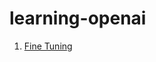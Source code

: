 # learning-openai

  1. [Fine Tuning](https://github.com/abhishek96negi/learning-openai/blob/main/docs/Fine%20tuning%20using%20OpenAI.ipynb)
